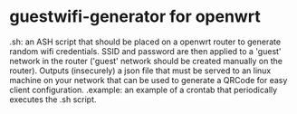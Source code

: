 # guestwifi-generator for openwrt
.sh: an ASH script that should be placed on a openwrt router to generate random wifi credentials. SSID and password are then applied to a 'guest' network in the router ('guest' network should be created manually on the router). Outputs (insecurely) a json file that must be served to an linux machine on your network that can be used to generate a QRCode for easy client configuration.
.example: an example of a crontab that periodically executes the .sh script.
